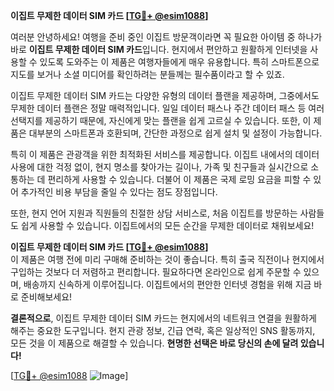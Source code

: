 **이집트 무제한 데이터 SIM 카드 [[TG💪+ @esim1088](https://t.me/s/esim1088)]**

여러분 안녕하세요! 여행을 준비 중인 이집트 방문객이라면 꼭 필요한 아이템 중 하나가 바로 **이집트 무제한 데이터 SIM 카드**입니다. 현지에서 편안하고 원활하게 인터넷을 사용할 수 있도록 도와주는 이 제품은 여행자들에게 매우 유용합니다. 특히 스마트폰으로 지도를 보거나 소셜 미디어를 확인하려는 분들께는 필수품이라고 할 수 있죠.

이집트 무제한 데이터 SIM 카드는 다양한 유형의 데이터 플랜을 제공하며, 그중에서도 무제한 데이터 플랜은 정말 매력적입니다. 일일 데이터 패스나 주간 데이터 패스 등 여러 선택지를 제공하기 때문에, 자신에게 맞는 플랜을 쉽게 고르실 수 있습니다. 또한, 이 제품은 대부분의 스마트폰과 호환되며, 간단한 과정으로 쉽게 설치 및 설정이 가능합니다.

특히 이 제품은 관광객을 위한 최적화된 서비스를 제공합니다. 이집트 내에서의 데이터 사용에 대한 걱정 없이, 현지 명소를 찾아가는 길이나, 가족 및 친구들과 실시간으로 소통하는 데 편리하게 사용할 수 있습니다. 더불어 이 제품은 국제 로밍 요금을 피할 수 있어 추가적인 비용 부담을 줄일 수 있다는 점도 장점입니다.

또한, 현지 언어 지원과 직원들의 친절한 상담 서비스로, 처음 이집트를 방문하는 사람들도 쉽게 사용할 수 있습니다. 이집트에서의 모든 순간을 무제한 데이터로 채워보세요!

**이집트 무제한 데이터 SIM 카드 [[TG💪+ @esim1088](https://t.me/s/esim1088)]**  
이 제품은 여행 전에 미리 구매해 준비하는 것이 좋습니다. 특히 출국 직전이나 현지에서 구입하는 것보다 더 저렴하고 편리합니다. 필요하다면 온라인으로 쉽게 주문할 수 있으며, 배송까지 신속하게 이루어집니다. 이집트에서의 편안한 인터넷 경험을 위해 지금 바로 준비해보세요!

**결론적으로**, 이집트 무제한 데이터 SIM 카드는 현지에서의 네트워크 연결을 원활하게 해주는 중요한 도구입니다. 현지 관광 정보, 긴급 연락, 혹은 일상적인 SNS 활동까지, 모든 것을 이 제품으로 해결할 수 있습니다. **현명한 선택은 바로 당신의 손에 달려 있습니다!**

[[TG💪+ @esim1088](https://t.me/s/esim1088) ![Image](https://i.postimg.cc/Y0z9fWf4/image.png)]